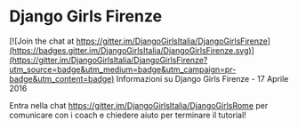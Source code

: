 # Django Girls Firenze

[![Join the chat at https://gitter.im/DjangoGirlsItalia/DjangoGirlsFirenze](https://badges.gitter.im/DjangoGirlsItalia/DjangoGirlsFirenze.svg)](https://gitter.im/DjangoGirlsItalia/DjangoGirlsFirenze?utm_source=badge&utm_medium=badge&utm_campaign=pr-badge&utm_content=badge)
Informazioni su Django Girls Firenze - 17 Aprile 2016

Entra nella chat https://gitter.im/DjangoGirlsItalia/DjangoGirlsRome per comunicare con i coach e chiedere aiuto per terminare il tutorial!
